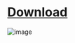 # [Download](https://github.com/ZelzaGT/Growtopia-Spammer/releases/download/release/GTSpammer.zip)

![image](https://github.com/ZelzaGT/Growtopia-Spammer/assets/159553012/919ff1df-3395-4320-94b5-3bc879e6102b)
